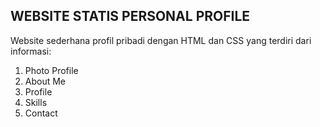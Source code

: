 ## WEBSITE STATIS PERSONAL PROFILE
Website sederhana profil pribadi dengan HTML dan CSS yang terdiri dari informasi:
1. Photo Profile
2. About Me
3. Profile
4. Skills
5. Contact
